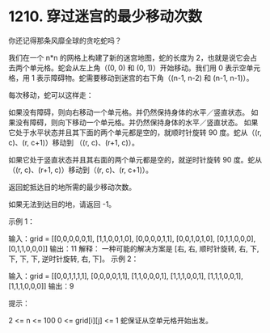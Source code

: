 # 1210. 穿过迷宫的最少移动次数

你还记得那条风靡全球的贪吃蛇吗？

我们在一个 n*n 的网格上构建了新的迷宫地图，蛇的长度为 2，也就是说它会占去两个单元格。蛇会从左上角（(0, 0) 和 (0, 1)）开始移动。我们用 0 表示空单元格，用 1 表示障碍物。蛇需要移动到迷宫的右下角（(n-1, n-2) 和 (n-1, n-1)）。

每次移动，蛇可以这样走：

如果没有障碍，则向右移动一个单元格。并仍然保持身体的水平／竖直状态。
如果没有障碍，则向下移动一个单元格。并仍然保持身体的水平／竖直状态。
如果它处于水平状态并且其下面的两个单元都是空的，就顺时针旋转 90 度。蛇从（(r, c)、(r, c+1)）移动到 （(r, c)、(r+1, c)）。

如果它处于竖直状态并且其右面的两个单元都是空的，就逆时针旋转 90 度。蛇从（(r, c)、(r+1, c)）移动到（(r, c)、(r, c+1)）。

返回蛇抵达目的地所需的最少移动次数。

如果无法到达目的地，请返回 -1。

 

示例 1：



输入：grid = [[0,0,0,0,0,1],
               [1,1,0,0,1,0],
               [0,0,0,0,1,1],
               [0,0,1,0,1,0],
               [0,1,1,0,0,0],
               [0,1,1,0,0,0]]
输出：11
解释：
一种可能的解决方案是 [右, 右, 顺时针旋转, 右, 下, 下, 下, 下, 逆时针旋转, 右, 下]。
示例 2：

输入：grid = [[0,0,1,1,1,1],
               [0,0,0,0,1,1],
               [1,1,0,0,0,1],
               [1,1,1,0,0,1],
               [1,1,1,0,0,1],
               [1,1,1,0,0,0]]
输出：9
 

提示：

2 <= n <= 100
0 <= grid[i][j] <= 1
蛇保证从空单元格开始出发。